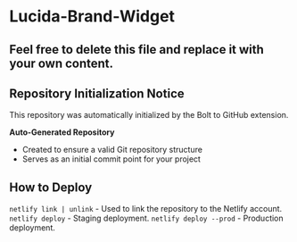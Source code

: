 # Lucida-Brand-Widget

## Feel free to delete this file and replace it with your own content.

## Repository Initialization Notice

This repository was automatically initialized by the Bolt to GitHub extension.

**Auto-Generated Repository**
- Created to ensure a valid Git repository structure
- Serves as an initial commit point for your project

## How to Deploy

`netlify link | unlink` - Used to link the repository to the Netlify account.
`netlify deploy` - Staging deployment.
`netlify deploy --prod` - Production deployment.